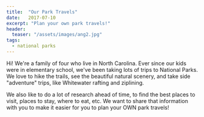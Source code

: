 ```yaml
---
title:  "Our Park Travels"
date:   2017-07-10
excerpt: "Plan your own park travels!"
header:
  teaser: "/assets/images/ang2.jpg"
tags:
  - national parks
---
```


Hi! We're a family of four who live in North Carolina. Ever since our kids were in elementary school, we've been taking lots of trips to National Parks. We love to hike the trails, see the beautiful natural scenery, and take side "adventure" trips, like Whitewater rafting and ziplining.

We also like to do a lot of research ahead of time, to find the best places to visit, places to stay, where to eat, etc. We want to share that information with you to make it easier for you to plan your OWN park travels!
